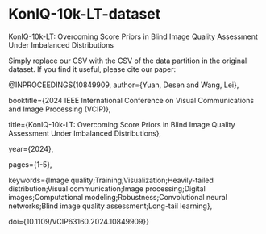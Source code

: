# KonIQ-10k-LT-dataset
KonIQ-10k-LT: Overcoming Score Priors in Blind Image Quality Assessment Under Imbalanced Distributions


Simply replace our CSV with the CSV of the data partition in the original dataset. If you find it useful, please cite our paper:


@INPROCEEDINGS{10849909,
  author={Yuan, Desen and Wang, Lei},
  
  booktitle={2024 IEEE International Conference on Visual Communications and Image Processing (VCIP)}, 
  
  title={KonIQ-10k-LT: Overcoming Score Priors in Blind Image Quality Assessment Under Imbalanced Distributions}, 
  
  year={2024},
  
  pages={1-5},
  
  keywords={Image quality;Training;Visualization;Heavily-tailed distribution;Visual communication;Image processing;Digital images;Computational modeling;Robustness;Convolutional neural networks;Blind image quality assessment;Long-tail learning},
  
  doi={10.1109/VCIP63160.2024.10849909}}
